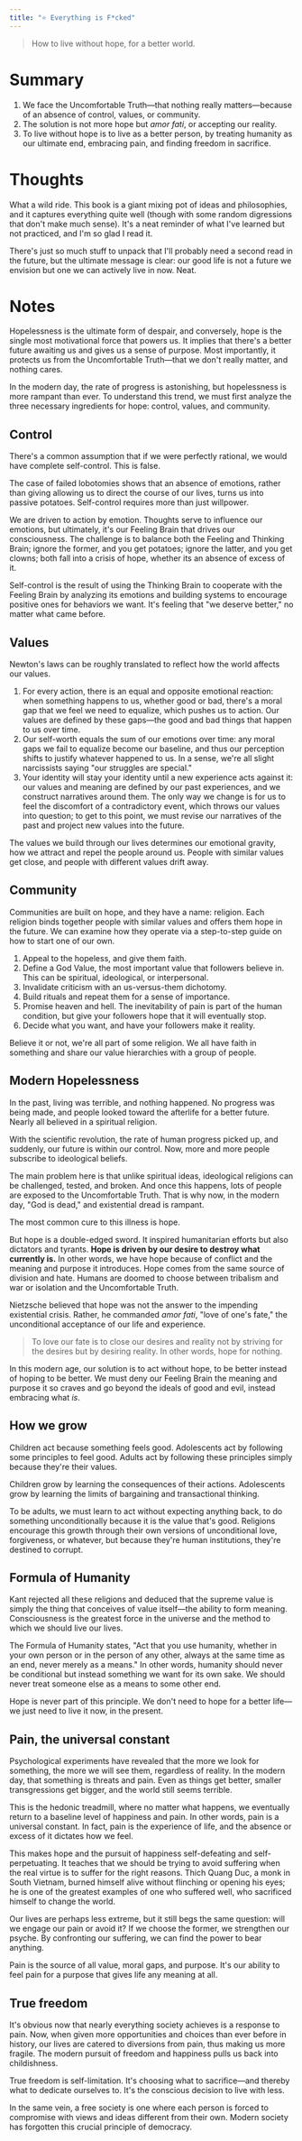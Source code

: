 ```yaml
---
title: "⭐️ Everything is F*cked"
---
```

> How to live without hope, for a better world.

# Summary
1. We face the Uncomfortable Truth—that nothing really matters—because of an absence of control, values, or community.
2. The solution is not more hope but *amor fati*, or accepting our reality.
3. To live without hope is to live as a better person, by treating humanity as our ultimate end, embracing pain, and finding freedom in sacrifice.

# Thoughts
What a wild ride. This book is a giant mixing pot of ideas and philosophies, and it captures everything quite well (though with some random digressions that don't make much sense). It's a neat reminder of what I've learned but not practiced, and I'm so glad I read it.

There's just so much stuff to unpack that I'll probably need a second read in the future, but the ultimate message is clear: our good life is not a future we envision but one we can actively live in now. Neat.

# Notes
Hopelessness is the ultimate form of despair, and conversely, hope is the single most motivational force that powers us. It implies that there's a better future awaiting us and gives us a sense of purpose. Most importantly, it protects us from the Uncomfortable Truth—that we don't really matter, and nothing cares.

In the modern day, the rate of progress is astonishing, but hopelessness is more rampant than ever. To understand this trend, we must first analyze the three necessary ingredients for hope: control, values, and community.

## Control
There's a common assumption that if we were perfectly rational, we would have complete self-control. This is false.

The case of failed lobotomies shows that an absence of emotions, rather than giving allowing us to direct the course of our lives, turns us into passive potatoes. Self-control requires more than just willpower.

We are driven to action by emotion. Thoughts serve to influence our emotions, but ultimately, it's our Feeling Brain that drives our consciousness. The challenge is to balance both the Feeling and Thinking Brain; ignore the former, and you get potatoes; ignore the latter, and you get clowns; both fall into a crisis of hope, whether its an absence of excess of it.

Self-control is the result of using the Thinking Brain to cooperate with the Feeling Brain by analyzing its emotions and building systems to encourage positive ones for behaviors we want. It's feeling that "we deserve better," no matter what came before.

## Values
Newton's laws can be roughly translated to reflect how the world affects our values.
1. For every action, there is an equal and opposite emotional reaction: when something happens to us, whether good or bad, there's a moral gap that we feel we need to equalize, which pushes us to action. Our values are defined by these gaps—the good and bad things that happen to us over time.
2. Our self-worth equals the sum of our emotions over time: any moral gaps we fail to equalize become our baseline, and thus our perception shifts to justify whatever happened to us. In a sense, we're all slight narcissists saying "our struggles are special."
3. Your identity will stay your identity until a new experience acts against it: our values and meaning are defined by our past experiences, and we construct narratives around them. The only way we change is for us to feel the discomfort of a contradictory event, which throws our values into question; to get to this point, we must revise our narratives of the past and project new values into the future.

The values we build through our lives determines our emotional gravity, how we attract and repel the people around us. People with similar values get close, and people with different values drift away.

## Community
Communities are built on hope, and they have a name: religion. Each religion binds together people with similar values and offers them hope in the future. We can examine how they operate via a step-to-step guide on how to start one of our own.
1. Appeal to the hopeless, and give them faith.
2. Define a God Value, the most important value that followers believe in. This can be spiritual, ideological, or interpersonal.
3. Invalidate criticism with an us-versus-them dichotomy.
4. Build rituals and repeat them for a sense of importance.
5. Promise heaven and hell. The inevitability of pain is part of the human condition, but give your followers hope that it will eventually stop.
6. Decide what you want, and have your followers make it reality.

Believe it or not, we're all part of some religion. We all have faith in something and share our value hierarchies with a group of people.

## Modern Hopelessness
In the past, living was terrible, and nothing happened. No progress was being made, and people looked toward the afterlife for a better future. Nearly all believed in a spiritual religion.

With the scientific revolution, the rate of human progress picked up, and suddenly, our future is within our control. Now, more and more people subscribe to ideological beliefs.

The main problem here is that unlike spiritual ideas, ideological religions can be challenged, tested, and broken. And once this happens, lots of people are exposed to the Uncomfortable Truth. That is why now, in the modern day, "God is dead," and existential dread is rampant.

The most common cure to this illness is hope.

But hope is a double-edged sword. It inspired humanitarian efforts but also dictators and tyrants. **Hope is driven by our desire to destroy what currently is.** In other words, we have hope because of conflict and the meaning and purpose it introduces. Hope comes from the same source of division and hate. Humans are doomed to choose between tribalism and war or isolation and the Uncomfortable Truth.

Nietzsche believed that hope was not the answer to the impending existential crisis. Rather, he commanded *amor fati*, "love of one's fate," the unconditional acceptance of our life and experience.

> To love our fate is to close our desires and reality not by striving for the desires but by desiring reality. In other words, hope for nothing.

In this modern age, our solution is to act without hope, to be better instead of hoping to be better. We must deny our Feeling Brain the meaning and purpose it so craves and go beyond the ideals of good and evil, instead embracing what *is*.

## How we grow
Children act because something feels good. Adolescents act by following some principles to feel good. Adults act by following these principles simply because they're their values.

Children grow by learning the consequences of their actions. Adolescents grow by learning the limits of bargaining and transactional thinking.

To be adults, we must learn to act without expecting anything back, to do something unconditionally because it is the value that's good. Religions encourage this growth through their own versions of unconditional love, forgiveness, or whatever, but because they're human institutions, they're destined to corrupt.

## Formula of Humanity
Kant rejected all these religions and deduced that the supreme value is simply the thing that conceives of value itself—the ability to form meaning. Consciousness is the greatest force in the universe and the method to which we should live our lives.

The Formula of Humanity states, "Act that you use humanity, whether in your own person or in the person of any other, always at the same time as an end, never merely as a means." In other words, humanity should never be conditional but instead something we want for its own sake. We should never treat someone else as a means to some other end.

Hope is never part of this principle. We don't need to hope for a better life—we just need to live it now, in the present.

## Pain, the universal constant
Psychological experiments have revealed that the more we look for something, the more we will see them, regardless of reality. In the modern day, that something is threats and pain. Even as things get better, smaller transgressions get bigger, and the world still seems terrible.

This is the hedonic treadmill, where no matter what happens, we eventually return to a baseline level of happiness and pain. In other words, pain is a universal constant. In fact, pain is the experience of life, and the absence or excess of it dictates how we feel.

This makes hope and the pursuit of happiness self-defeating and self-perpetuating. It teaches that we should be trying to avoid suffering when the real virtue is to suffer for the right reasons. Thich Quang Duc, a monk in South Vietnam, burned himself alive without flinching or opening his eyes; he is one of the greatest examples of one who suffered well, who sacrificed himself to change the world.

Our lives are perhaps less extreme, but it still begs the same question: will we engage our pain or avoid it? If we choose the former, we strengthen our psyche. By confronting our suffering, we can find the power to bear anything.

Pain is the source of all value, moral gaps, and purpose. It's our ability to feel pain for a purpose that gives life any meaning at all.

## True freedom
It's obvious now that nearly everything society achieves is a response to pain. Now, when given more opportunities and choices than ever before in history, our lives are catered to diversions from pain, thus making us more fragile. The modern pursuit of freedom and happiness pulls us back into childishness.

True freedom is self-limitation. It's choosing what to sacrifice—and thereby what to dedicate ourselves to. It's the conscious decision to live with less.

In the same vein, a free society is one where each person is forced to compromise with views and ideas different from their own. Modern society has forgotten this crucial principle of democracy.